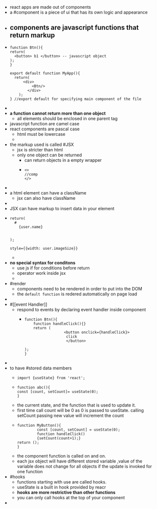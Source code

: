 - react apps are made out of components
- a #component is a piece of ui that has its own logic and appearance
- ## components are javascript functions that return markup
- ```
  function Btn(){
  return(
  	<button> b1 </button> -- javascript object
  );
  }
  
  export default function MyApp(){
  	return(
      	<div>
          	<Btn/>
          </div>
      );
  } //export default for specifying main component of the file 	
  ```
-
- __a function cannot return more than one object__
	- all elements should be enclosed in one parent tag
- javascript function are camel case
- react components are pascal case
	- html must be lowercase
	-
- the markup used is called #JSX
	- jsx is stricter than html
	- only one object can be returned
		- can return objects in a empty wrapper
		- ```
		  <>
		  //comp
		  </>
		  ```
-
- a html element can have a className
	- jsx can also have className
-
- JSX can have markup to insert data in your element
- ```
  return(
  	# 
      {user.name}
      
  
  );
  ```
  ```
  style={{width: user.imageSize}}
  ```
	-
- **no special syntax for conditons**
	- use js if for conditions before return
	- operator work inside jsx
	-
- #render
	- components need to be rendered in order to put into the DOM
	- the `default function` is redered automatically on page load
-
- #[[event Handler]]
	- respond to events by declaring event handler inside component
		- ```
		  function Btn(){
		      function handleClick(){}
		      return (
		                    <button onclick={handleClick}>
		                     click
		                     </button>
		  
		  );
		  }
		  ```
-
- to have #stored data members
	- ```
	  import {useState} from 'react';
	  ```
	- ```
	  function abc(){
	  const [count, setCount]= useState(0);
	  }
	  ```
	- the current state, and the function that is used to update it.
	- first time call count will be 0 as 0 is passed to useState.
	  calling setCount passing new value will increment the count
	- ```
	  function MyButton(){
	           const [count, setCount] = useState(0);
	           function handleClick()
	           {setCount(count+1);}
	  return ();
	  }
	  ```
	- the component function is called on and on.
	- each jsx object will have different stored variable 
	  ,value of the variable does not change for all objects if the update is invoked for one function
- #hooks
	- functions starting with use are called hooks.
	- useState is a built in hook provided by reacr
	- __hooks are more restrictive than other functions__
	- you can only call hooks at the top of your component
-